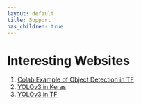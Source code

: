 ```yaml
---
layout: default
title: Support
has_children: true
---
```


# Interesting Websites
1. [Colab Example of Object Detection in TF](https://github.com/tensorflow/hub/blob/master/examples/colab/tf2_object_detection.ipynb)
2. [YOLOv3 in Keras](https://machinelearningmastery.com/how-to-perform-object-detection-with-yolov3-in-keras)
3. [YOLOv3 in TF](https://medium.com/@shahkaran76/yolo-object-detection-algorithm-in-tensorflow-e080a58fa79b)